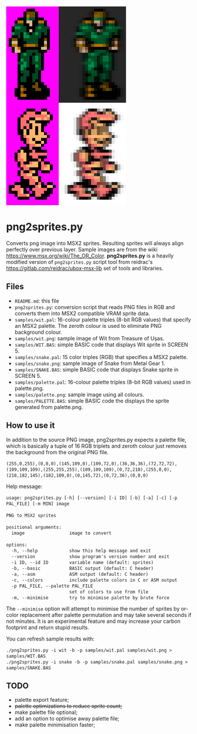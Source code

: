 ![Original/sprites in OpenMSX](/docs/sprites.png "Original/sprites in OpenMSX")

png2sprites.py
==============

Converts png image into MSX2 sprites. Resulting sprites will always align perfectly over previous layer. Sample images are from the wiki https://www.msx.org/wiki/The_OR_Color. **png2sprites.py** is a heavily modified version of `png2sprites.py` script tool from reidrac's https://gitlab.com/reidrac/ubox-msx-lib set of tools and libraries.


Files
-----

* `README.md`: this file
* `png2sprites.py`: conversion script that reads PNG files in RGB and converts them into MSX2 compatible VRAM sprite data.
* `samples/wit.pal`: 16-colour palette triples (8-bit RGB values) that specify an MSX2 palette. The zeroth colour is used to eliminate PNG background colour.
* `samples/wit.png`: sample image of Wit from Treasure of Uşas.
* `samples/WIT.BAS`: simple BASIC code that displays Wit sprite in SCREEN 5.
* `samples/snake.pal`: 15 color triples (RGB) that specifies a MSX2 palette.
* `samples/snake.png`: sample image of Snake from Metal Gear 1.
* `samples/SNAKE.BAS`: simple BASIC code that displays Snake sprite in SCREEN 5.
* `samples/palette.pal`: 16-colour palette triples (8-bit RGB values) used in palette.png.
* `samples/palette.png`: sample image using all colours.
* `samples/PALETTE.BAS`: simple BASIC code the displays the sprite generated from palette.png.


How to use it
-------------

In addition to the source PNG image, png2sprites.py expects a palette file, which is basically a tuple of 16 RGB triplets and zeroth colour just removes the background from the original PNG file.

```
(255,0,255),(0,0,0),(145,109,0),(109,72,0),(36,36,36),(72,72,72),(109,109,109),(255,255,255),(109,109,109),(0,72,218),(255,0,0),(218,182,145),(182,109,0),(0,145,72),(0,72,36),(0,0,0)
```

Help message:

```
usage: png2sprites.py [-h] [--version] [-i ID] [-b] [-a] [-c] [-p PAL_FILE] [-m MIN] image

PNG to MSX2 sprites

positional arguments:
  image                 image to convert

options:
  -h, --help            show this help message and exit
  --version             show program's version number and exit
  -i ID, --id ID        variable name (default: sprites)
  -b, --basic           BASIC output (default: C header)
  -a, --asm             ASM output (default: C header)
  -c, --colors          include palette colors in C or ASM output
  -p PAL_FILE, --palette PAL_FILE
                        set of colors to use from file
  -m, --minimise        try to minimise palette by brute force
```

The `--minimise` option will attempt to minimise the number of sprites by or-color replacement after palette permutation and may take several seconds if not minutes. It is an experimental feature and may increase your carbon footprint and return stupid results.

You can refresh sample results with:

```
./png2sprites.py -i wit -b -p samples/wit.pal samples/wit.png > samples/WIT.BAS
./png2sprites.py -i snake -b -p samples/snake.pal samples/snake.png > samples/SNAKE.BAS
```


TODO
----

* palette export feature;
* ~~palette optimizations to reduce sprite count;~~
* make palette file optional;
* add an option to optimise away palette file;
* make palette minimisation faster;
